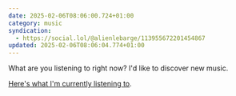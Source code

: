 ```yaml
---
date: 2025-02-06T08:06:00.724+01:00
category: music
syndication:
  - https://social.lol/@alienlebarge/113955672201454867
updated: 2025-02-06T08:06:04.774+01:00
---
```


What are you listening to right now?
I'd like to discover new music.

[Here's what I'm currently listening to](https://alienlebarge.ch/jams).
